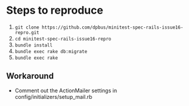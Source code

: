 # Steps to reproduce

1. `git clone https://github.com/dpbus/minitest-spec-rails-issue16-repro.git`
2. `cd minitest-spec-rails-issue16-repro`
3. `bundle install`
4. `bundle exec rake db:migrate`
5. `bundle exec rake`

## Workaround
* Comment out the ActionMailer settings in config/initializers/setup_mail.rb
